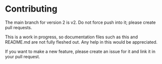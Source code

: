 # Contributing
The main branch for version 2 is v2. Do not force push into it; please create pull requests.

This is a work in progress, so documentation files such as this and README.md are not fully fleshed out. Any help in this would be appreciated.

If you want to make a new feature, please create an issue for it and link it in your pull request.